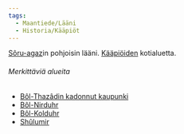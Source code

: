 ```yaml
---
tags:
  - Maantiede/Lääni
  - Historia/Kääpiöt
---
```

[Sôru-agaz](Sôru-agaz.md)in pohjoisin lääni. [Kääpiöiden](Kääpiöt.md) kotialuetta.

###### Merkittäviä alueita

- [Bôl-Thazâdin kadonnut kaupunki](Bôl-Thazâdin%20kadonnut%20kaupunki.md)
- [Bôl-Nirduhr](Bôl-Nirduhr)
- [Bôl-Kolduhr](Bôl-Kolduhr.md)
- [Shûlumir](Shûlumir.md)
